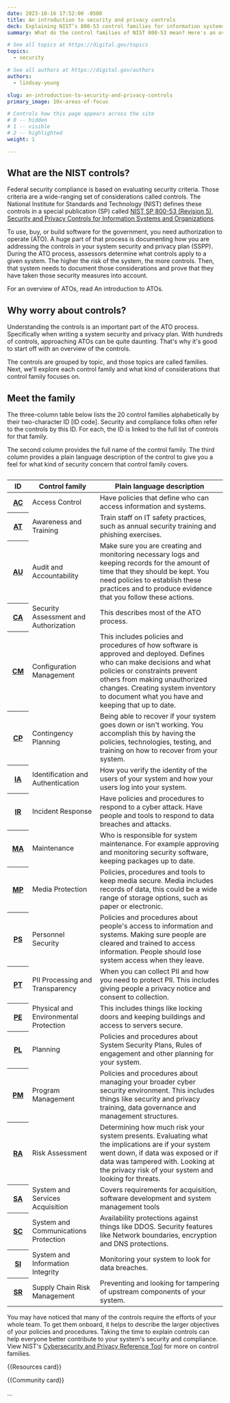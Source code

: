 ```yaml
---
date: 2023-10-16 17:52:00 -0500
title: An introduction to security and privacy controls
deck: Explaining NIST’s 800-53 control families for information systems and organizations
summary: What do the control families of NIST 800-53 mean? Here's an overview of the control families that create the foundation of federal security compliance.

# See all topics at https://digital.gov/topics
topics:
  - security

# See all authors at https://digital.gov/authors
authors:
  - lindsay-young

slug: an-introduction-to-security-and-privacy-controls
primary_image: 10x-areas-of-focus

# Controls how this page appears across the site
# 0 -- hidden
# 1 -- visible
# 2 -- highlighted
weight: 1

---
```


## What are the NIST controls?

Federal security compliance is based on evaluating security criteria. Those criteria are a wide-ranging set of considerations called controls. The National Institute for Standards and Technology (NIST) defines these controls in a special publication (SP) called [NIST SP 800-53 (Revision 5), Security and Privacy Controls for Information Systems and Organizations](https://csrc.nist.gov/pubs/sp/800/53/r5/upd1/final).

To use, buy, or build software for the government, you need authorization to operate (ATO). A huge part of that process is documenting how you are addressing the controls in your system security and privacy plan (SSPP). During the ATO process, assessors determine what controls apply to a given system. The higher the risk of the system, the more controls. Then, that system needs to document those considerations and prove that they have taken those security measures into account. 

For an overview of ATOs, read An introduction to ATOs.

## Why worry about controls?

Understanding the controls is an important part of the ATO process. Specifically when writing a system security and privacy plan. With hundreds of controls, approaching ATOs can be quite daunting. That's why it's good to start off with an overview of the controls.

The controls are grouped by topic, and those topics are called families. Next, we'll explore each control family and what kind of considerations that control family focuses on.

## Meet the family

The three-column table below lists the 20 control families alphabetically by their two-character ID \[ID code]. Security and compliance folks often refer to the controls by this ID. For each, the ID is linked to the full list of controls for that family.

The second column provides the full name of the control family. The third column provides a plain language description of the control to give you a feel for what kind of security concern that control family covers.

<table class="usa-table usa-table--striped">
  <caption></caption>
  <thead>
    <tr>
      <th scope="col" width="10%">ID</th>
      <th scope="col">Control family</th>
      <th scope="col">Plain language description</th>
    </tr>
  </thead>
  <tbody>
    <tr>
      <th scope="row"><a href="https://csrc.nist.gov/projects/cprt/catalog#/cprt/framework/version/SP_800_53_5_1_0/home?element=AC">AC</a></th>
      <td>Access Control</td>
      <td>Have policies that define who can access information and systems.</td>
    </tr>
    <tr>
      <th scope="row"><a href="https://csrc.nist.gov/projects/cprt/catalog#/cprt/framework/version/SP_800_53_5_1_0/home?element=AT">AT</a></th>
      <td>Awareness and Training</td>
      <td>Train staff on IT safety practices, such as annual security training and phishing exercises.</td>
    </tr>
    <tr>
      <th scope="row"><a href="https://csrc.nist.gov/projects/cprt/catalog#/cprt/framework/version/SP_800_53_5_1_0/home?element=AU">AU</a></th>
      <td>Audit and Accountability</td>
      <td>Make sure you are creating and monitoring necessary logs and keeping records for the amount of time that they should be kept. You need policies to establish these practices and to produce evidence that you follow these actions.</td>
    </tr>
    <tr>
      <th scope="row"><a href="https://csrc.nist.gov/projects/cprt/catalog#/cprt/framework/version/SP_800_53_5_1_0/home?element=CA">CA</a></th>
      <td>Security Assessment and Authorization</td>
      <td>This describes most of the ATO process.</td>
    </tr>
    <tr>
      <th scope="row"><a href="https://csrc.nist.gov/projects/cprt/catalog#/cprt/framework/version/SP_800_53_5_1_0/home?element=CM">CM</a></th>
      <td>Configuration Management</td>
      <td>This includes policies and procedures of how software is approved and deployed. Defines who can make decisions and what policies or constraints prevent others from making unauthorized changes. Creating system inventory to document what you have and keeping that up to date.</td>
    </tr>
    <tr>
      <th scope="row"><a href="https://csrc.nist.gov/projects/cprt/catalog#/cprt/framework/version/SP_800_53_5_1_0/home?element=CP">CP</a></th>
      <td>Contingency Planning</td>
      <td>Being able to recover if your system goes down or isn't working. You accomplish this by having the policies, technologies, testing, and training on how to recover from your system.</td>
    </tr>
    <tr>
      <th scope="row"><a href="https://csrc.nist.gov/projects/cprt/catalog#/cprt/framework/version/SP_800_53_5_1_0/home?element=IA">IA</a></th>
      <td>Identification and Authentication</td>
      <td>How you verify the identity of the users of your system and how your users log into your system.</td>
    </tr>
    <tr>
      <th scope="row"><a href="https://csrc.nist.gov/projects/cprt/catalog#/cprt/framework/version/SP_800_53_5_1_0/home?element=IR">IR</a></th>
      <td>Incident Response</td>
      <td>Have policies and procedures to respond to a cyber attack. Have people and tools to respond to data breaches and attacks.</td>
    </tr>
    <tr>
      <th scope="row"><a href="https://csrc.nist.gov/projects/cprt/catalog#/cprt/framework/version/SP_800_53_5_1_0/home?element=MA">MA</a></th>
      <td>Maintenance</td>
      <td>Who is responsible for system maintenance. For example approving and monitoring security software, keeping packages up to date.</td>
    </tr>
    <tr>
      <th scope="row"><a href="https://csrc.nist.gov/projects/cprt/catalog#/cprt/framework/version/SP_800_53_5_1_0/home?element=MP">MP</a></th>
      <td>Media Protection</td>
      <td>Policies, procedures and tools to keep media secure. Media includes records of data, this could be a wide range of storage options, such as paper or electronic.</td>
    </tr>
    <tr>
      <th scope="row"><a href="https://csrc.nist.gov/projects/cprt/catalog#/cprt/framework/version/SP_800_53_5_1_0/home?element=PS">PS</a></th>
      <td>Personnel Security</td>
      <td>Policies and procedures about people's access to information and systems. Making sure people are cleared and trained to access information. People should lose system access when they leave.</td>
    </tr>
    <tr>
      <th scope="row"><a href="https://csrc.nist.gov/projects/cprt/catalog#/cprt/framework/version/SP_800_53_5_1_0/home?element=PT">PT</a></th>
      <td>PII Processing and Transparency</td>
      <td>When you can collect PII and how you need to protect PII. This includes giving people a privacy notice and consent to collection.</td>
    </tr>
    <tr>
      <th scope="row"><a href="https://csrc.nist.gov/projects/cprt/catalog#/cprt/framework/version/SP_800_53_5_1_0/home?element=PE">PE</a></th>
      <td>Physical and Environmental Protection</td>
      <td>This includes things like locking doors and keeping buildings and access to servers secure.</td>
    </tr>
    <tr>
      <th scope="row"><a href="https://csrc.nist.gov/projects/cprt/catalog#/cprt/framework/version/SP_800_53_5_1_0/home?element=PL">PL</a></th>
      <td>Planning</td>
      <td>Policies and procedures about System Security Plans, Rules of engagement and other planning for your system.</td>
    </tr>
    <tr>
      <th scope="row"><a href="https://csrc.nist.gov/projects/cprt/catalog#/cprt/framework/version/SP_800_53_5_1_0/home?element=PM">PM</a></th>
      <td>Program Management</td>
      <td>Policies and procedures about managing your broader cyber security environment. This includes things like security and privacy training, data governance and management structures.</td>
    </tr>
    <tr>
      <th scope="row"><a href="https://csrc.nist.gov/projects/cprt/catalog#/cprt/framework/version/SP_800_53_5_1_0/home?element=RA">RA</a></th>
      <td>Risk Assessment</td>
      <td>Determining how much risk your system presents. Evaluating what the implications are if your system went down, if data was exposed or if data was tampered with. Looking at the privacy risk of your system and looking for threats.</td>
    </tr>
    <tr>
      <th scope="row"><a href="https://csrc.nist.gov/projects/cprt/catalog#/cprt/framework/version/SP_800_53_5_1_0/home?element=SA">SA</a></th>
      <td>System and Services Acquisition</td>
      <td>Covers requirements for acquisition, software development and system management tools</td>
    </tr>
    <tr>
      <th scope="row"><a href="https://csrc.nist.gov/projects/cprt/catalog#/cprt/framework/version/SP_800_53_5_1_0/home?element=SC">SC</a></th>
      <td>System and Communications Protection</td>
      <td>Availability protections against things like DDOS. Security features like Network boundaries, encryption and DNS protections.</td>
    </tr>
    <tr>
      <th scope="row"><a href="https://csrc.nist.gov/projects/cprt/catalog#/cprt/framework/version/SP_800_53_5_1_0/home?element=SI">SI</a></th>
      <td>System and Information Integrity</td>
      <td>Monitoring your system to look for data breaches.</td>
    </tr>
    <tr>
      <th scope="row"><a href="https://csrc.nist.gov/projects/cprt/catalog#/cprt/framework/version/SP_800_53_5_1_0/home?element=SR">SR</a></th>
      <td>Supply Chain Risk Management</td>
      <td>Preventing and looking for tampering of upstream components of your system.</td>
    </tr>
  </tbody>
</table>

You may have noticed that many of the controls require the efforts of your whole team. To get them onboard, it helps to describe the larger objectives of your policies and procedures. Taking the time to explain controls can help everyone better contribute to your system's security and compliance. View NIST's [Cybersecurity and Privacy Reference Tool](https://csrc.nist.gov/projects/cprt/catalog#/cprt/framework/version/SP_800_53_5_1_0/home) for more on control families.

{{Resources card}}

{{Community card}}

.﻿..
